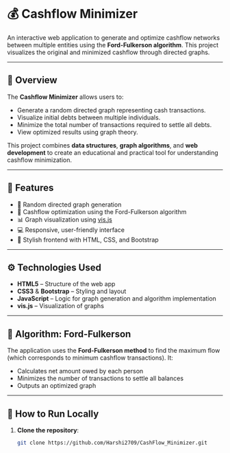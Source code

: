 # 💰 Cashflow Minimizer

An interactive web application to generate and optimize cashflow networks between multiple entities using the **Ford-Fulkerson algorithm**. This project visualizes the original and minimized cashflow through directed graphs.

---

## 📌 Overview

The **Cashflow Minimizer** allows users to:
- Generate a random directed graph representing cash transactions.
- Visualize initial debts between multiple individuals.
- Minimize the total number of transactions required to settle all debts.
- View optimized results using graph theory.

This project combines **data structures**, **graph algorithms**, and **web development** to create an educational and practical tool for understanding cashflow minimization.

---

## 🎯 Features

- 🔀 Random directed graph generation
- 🧠 Cashflow optimization using the Ford-Fulkerson algorithm
- 📊 Graph visualization using [vis.js](https://visjs.org/)
- 💻 Responsive, user-friendly interface
- 🎨 Stylish frontend with HTML, CSS, and Bootstrap

---

## ⚙️ Technologies Used

- **HTML5** – Structure of the web app  
- **CSS3** & **Bootstrap** – Styling and layout  
- **JavaScript** – Logic for graph generation and algorithm implementation  
- **vis.js** – Visualization of graphs

---

## 🧠 Algorithm: Ford-Fulkerson

The application uses the **Ford-Fulkerson method** to find the maximum flow (which corresponds to minimum cashflow transactions). It:
- Calculates net amount owed by each person
- Minimizes the number of transactions to settle all balances
- Outputs an optimized graph

---

## 🚀 How to Run Locally

1. **Clone the repository**:
   ```bash
   git clone https://github.com/Harshi2709/CashFlow_Minimizer.git

